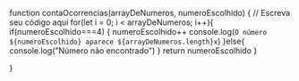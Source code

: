 function contaOcorrencias(arrayDeNumeros, numeroEscolhido) {
  // Escreva seu código aqui
  for(let i = 0; i < arrayDeNumeros; i++){
    if(numeroEscolhido===4) {
      numeroEscolhido++
      console.log(`O número ${numeroEscolhido} aparece ${arrayDeNumeros.length}x`)
    }else{
      console.log("Número não encontrado")
    }
    return numeroEscolhido
  }
  
  
}